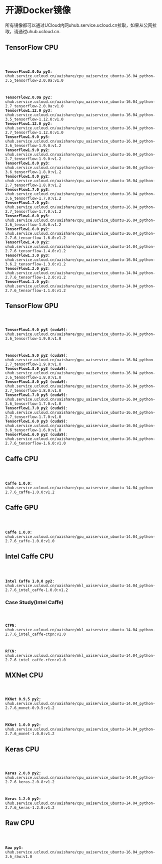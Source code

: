 

# 开源Docker镜像 
所有镜像都可以通过UCloud内网uhub.service.ucloud.cn拉取，如果从公网拉取，请通过uhub.ucloud.cn.

## TensorFlow CPU

<code>

**TensorFlow2.0.0a py3**:  uhub.service.ucloud.cn/uaishare/cpu\_uaiservice\_ubuntu-16.04\_python-3.5\_tensorflow-2.0.0a:v1.0 

**TensorFlow2.0.0a py2**:  uhub.service.ucloud.cn/uaishare/cpu\_uaiservice\_ubuntu-16.04\_python-2.7\_tensorflow-2.0.0a:v1.0 
**TensorFlow1.12.0 py3**:  uhub.service.ucloud.cn/uaishare/cpu\_uaiservice\_ubuntu-16.04\_python-3.5\_tensorflow-1.12.0:v1.0 
**TensorFlow1.12.0 py2**:  uhub.service.ucloud.cn/uaishare/cpu\_uaiservice\_ubuntu-16.04\_python-2.7\_tensorflow-1.12.0:v1.0 
**TensorFlow1.9.0 py3**:  uhub.service.ucloud.cn/uaishare/cpu\_uaiservice\_ubuntu-16.04\_python-3.6\_tensorflow-1.9.0:v1.2 
**TensorFlow1.9.0 py2**:  uhub.service.ucloud.cn/uaishare/cpu\_uaiservice\_ubuntu-16.04\_python-2.7\_tensorflow-1.9.0:v1.2 
**TensorFlow1.8.0 py3**:  uhub.service.ucloud.cn/uaishare/cpu\_uaiservice\_ubuntu-16.04\_python-3.6\_tensorflow-1.8.0:v1.2 
**TensorFlow1.8.0 py2**:  uhub.service.ucloud.cn/uaishare/cpu\_uaiservice\_ubuntu-16.04\_python-2.7\_tensorflow-1.8.0:v1.2 
**TensorFlow1.7.0 py3**:  uhub.service.ucloud.cn/uaishare/cpu\_uaiservice\_ubuntu-16.04\_python-3.6\_tensorflow-1.7.0:v1.2 
**TensorFlow1.7.0 py2**:  uhub.service.ucloud.cn/uaishare/cpu\_uaiservice\_ubuntu-16.04\_python-2.7\_tensorflow-1.7.0:v1.2 
**TensorFlow1.6.0 py3**:  uhub.service.ucloud.cn/uaishare/cpu\_uaiservice\_ubuntu-16.04\_python-3.6\_tensorflow-1.6.0:v1.2
**TensorFlow1.6.0 py2**:  uhub.service.ucloud.cn/uaishare/cpu\_uaiservice\_ubuntu-16.04\_python-2.7.6\_tensorflow-1.6.0:v1.2
**TensorFlow1.4.0 py2**:  uhub.service.ucloud.cn/uaishare/cpu\_uaiservice\_ubuntu-14.04\_python-2.7.6\_tensorflow-1.4.0:v1.2
**TensorFlow1.3.0 py3**:  uhub.service.ucloud.cn/uaishare/cpu\_uaiservice\_ubuntu-16.04\_python-3.6.2\_tensorflow-1.3.0:v1.2 
**TensorFlow1.2.0 py2**:  uhub.service.ucloud.cn/uaishare/cpu\_uaiservice\_ubuntu-14.04\_python-2.7.6\_tensorflow-1.2.0:v1.2 
**TensorFlow1.1.0 py2**:  uhub.service.ucloud.cn/uaishare/cpu\_uaiservice\_ubuntu-14.04\_python-2.7.6\_tensorflow-1.1.0:v1.2 
</code>

## TensorFlow GPU

<code>

**TensorFlow1.9.0 py3 (cuda9)**:  uhub.service.ucloud.cn/uaishare/gpu\_uaiservice\_ubuntu-16.04\_python-3.6\_tensorflow-1.9.0:v1.0 

**TensorFlow1.9.0 py2 (cuda9)**:  uhub.service.ucloud.cn/uaishare/gpu\_uaiservice\_ubuntu-16.04\_python-2.7\_tensorflow-1.9.0:v1.0 
**TensorFlow1.8.0 py3 (cuda9)**:  uhub.service.ucloud.cn/uaishare/gpu\_uaiservice\_ubuntu-16.04\_python-3.6\_tensorflow-1.8.0:v1.0 
**TensorFlow1.8.0 py2 (cuda9)**:  uhub.service.ucloud.cn/uaishare/gpu\_uaiservice\_ubuntu-16.04\_python-2.7\_tensorflow-1.8.0:v1.0 
**TensorFlow1.7.0 py3 (cuda9)**:  uhub.service.ucloud.cn/uaishare/gpu\_uaiservice\_ubuntu-16.04\_python-3.6\_tensorflow-1.7.0:v1.0 
**TensorFlow1.7.0 py2 (cuda9)**:  uhub.service.ucloud.cn/uaishare/gpu\_uaiservice\_ubuntu-16.04\_python-2.7\_tensorflow-1.7.0:v1.0 
**TensorFlow1.6.0 py3 (cuda9)**: uhub.service.ucloud.cn/uaishare/gpu\_uaiservice\_ubuntu-16.04\_python-3.6\_tensorflow-1.6.0:v1.0 
**TensorFlow1.6.0 py2 (cuda9)**: uhub.service.ucloud.cn/uaishare/gpu\_uaiservice\_ubuntu-16.04\_python-2.7.6\_tensorflow-1.6.0:v1.0 
</code>

## Caffe CPU

<code>

**Caffe 1.0.0**: uhub.service.ucloud.cn/uaishare/cpu\_uaiservice\_ubuntu-14.04\_python-2.7.6\_caffe-1.0.0:v1.2 
</code>

## Caffe GPU

<code>

**Caffe 1.0.0**: uhub.service.ucloud.cn/uaishare/gpu\_uaiservice\_ubuntu-14.04\_python-2.7.6\_caffe-1.0.0:v1.0 
</code>

## Intel Caffe CPU

<code>

**Intel Caffe 1.0.0 py2**: uhub.service.ucloud.cn/uaishare/mkl\_uaiservice\_ubuntu-14.04\_python-2.7.6\_intel\_caffe-1.0.0:v1.2 
</code>

### Case Study(Intel Caffe)

<code>

**CTPN**: uhub.service.ucloud.cn/uaishare/mkl\_uaiservice\_ubuntu-14.04\_python-2.7.6\_intel\_caffe-ctpn:v1.0 

**RFCN**: uhub.service.ucloud.cn/uaishare/mkl\_uaiservice\_ubuntu-14.04\_python-2.7.6\_intel\_caffe-rfcn:v1.0 
</code>

## MXNet CPU

<code>

**MXNet 0.9.5 py2**: uhub.service.ucloud.cn/uaishare/cpu\_uaiservice\_ubuntu-14.04\_python-2.7.6\_mxnet-0.9.5:v1.2 

**MXNet 1.0.0 py2**: uhub.service.ucloud.cn/uaishare/cpu\_uaiservice\_ubuntu-14.04\_python-2.7.6\_mxnet-1.0.0:v1.2 
</code>

## Keras CPU

<code>

**Keras 2.0.8 py2**: uhub.service.ucloud.cn/uaishare/cpu\_uaiservice\_ubuntu-14.04\_python-2.7.6\_keras-2.0.8:v1.2 

**Keras 1.2.0 py2**: uhub.service.ucloud.cn/uaishare/cpu\_uaiservice\_ubuntu-14.04\_python-2.7.6\_keras-1.2.0:v1.2 
</code>

## Raw CPU

<code>

**Raw py3**: uhub.service.ucloud.cn/uaishare/cpu\_uaiservice\_ubuntu-16.04\_python-3.6\_raw:v1.0 
</code>

